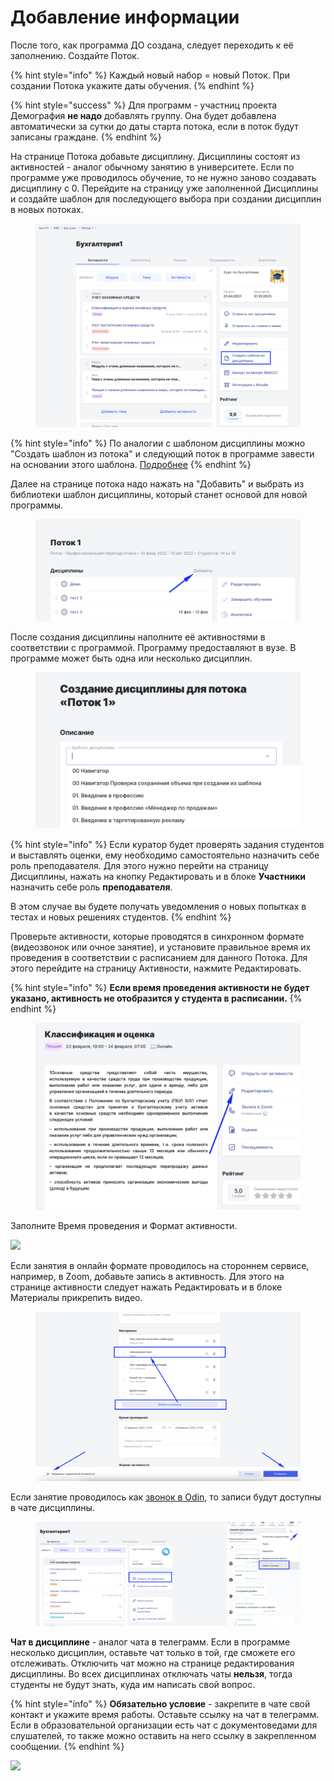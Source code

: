 # Добавление информации

После того, как программа ДО создана, следует переходить к её заполнению. Создайте Поток.

{% hint style="info" %}
Каждый новый набор = новый Поток. При создании Потока укажите даты обучения.
{% endhint %}

{% hint style="success" %}
Для программ - участниц проекта Демография **не надо** добавлять группу. Она будет добавлена автоматически за сутки до даты старта потока, если в поток будут записаны граждане.
{% endhint %}

На странице Потока добавьте дисциплину. Дисциплины состоят из активностей - аналог обычному занятию в университете. Если по программе уже проводилось обучение, то не нужно заново создавать дисциплину с 0. Перейдите на страницу уже заполненной Дисциплины и создайте шаблон для последующего выбора при создании дисциплин в новых потоках.



<figure><img src="../../.gitbook/assets/image (799).png" alt=""><figcaption></figcaption></figure>



{% hint style="info" %}
По аналогии с шаблоном дисциплины можно  "Создать шаблон из потока" и следующий поток в программе завести на основании этого шаблона.  [Подробнее](../shablon-potoka-so-spiskom-ego-disciplin.md)
{% endhint %}

Далее на странице потока надо нажать на "Добавить" и выбрать из библиотеки шаблон дисциплины, который станет основой для новой программы.

<figure><img src="../../.gitbook/assets/image (805).png" alt=""><figcaption></figcaption></figure>

После создания дисциплины наполните её активностями в соответствии с программой. Программу предоставляют в вузе. В программе может быть одна или несколько дисциплин.&#x20;

<figure><img src="../../.gitbook/assets/image (804).png" alt=""><figcaption></figcaption></figure>

{% hint style="info" %}
Если куратор будет проверять задания студентов и выставлять оценки, ему необходимо самостоятельно назначить себе роль преподавателя. Для этого нужно перейти на страницу Дисциплины, нажать на кнопку Редактировать и в блоке **Участники** назначить себе роль **преподавателя**.                              &#x20;

В этом случае вы будете получать уведомления о новых попытках в тестах и новых решениях студентов.
{% endhint %}

Проверьте активности, которые проводятся в синхронном формате (видеозвонок или очное занятие), и установите правильное время их проведения в соответствии с расписанием для данного Потока. Для этого перейдите на страницу Активности, нажмите Редактировать.

{% hint style="info" %}
**Если время проведения активности не будет указано, активность не отобразится у студента в расписании.**&#x20;
{% endhint %}

<figure><img src="../../.gitbook/assets/image (803).png" alt=""><figcaption></figcaption></figure>

Заполните Время проведения и Формат активности.

![](https://lh6.googleusercontent.com/ruORFLYrksExCQw9BD7jZaq26BgGJokCbxmV2tO6LOiwj5oHDfMIPKnzxHv5G0fo2-PzC0ssX5gZj5vNhpR10F3xcTA1KoAwIcCOoJATDAqEEzkbx7BEG2rlNTGCdpMMMOanJZcU)

Если занятия в онлайн формате проводилось на стороннем сервисе, например, в Zoom, добавьте запись в активность. Для этого на странице активности следует нажать Редактировать и в блоке Материалы прикрепить видео.

<figure><img src="../../.gitbook/assets/image (800).png" alt=""><figcaption></figcaption></figure>

Если занятие проводилось как [звонок в Odin](../../kommunikaciya/videozvonki/), то записи будут доступны в чате дисциплины.

<figure><img src="../../.gitbook/assets/image (801).png" alt=""><figcaption></figcaption></figure>

**Чат в дисциплине** - аналог чата в телеграмм. Если в программе несколько дисциплин, оставьте чат только в той, где сможете его отслеживать. Отключить чат можно на странице редактирования дисциплины. Во всех дисциплинах отключать чаты **нельзя**, тогда студенты не будут знать, куда им написать свой вопрос.

{% hint style="info" %}
**Обязательно условие** - закрепите в чате свой контакт и укажите время работы. Оставьте ссылку на чат в телеграмм. Если в образовательной организации есть чат с документоведами для слушателей, то также можно оставить на него ссылку в закрепленном сообщении.
{% endhint %}

![](https://lh3.googleusercontent.com/rBGNQHXoGh4ecUdWUMsR-SeHfKz-_c5NrOI0wGr49AE7rxZPhA59hhmaHcDdA3FgdbQETqaUbGyAAigDtrauQOI0klC4VKRN9X0xsxzGH7Er-BCrBavDX3EXB-XLqBP_v1I4bP6f)
